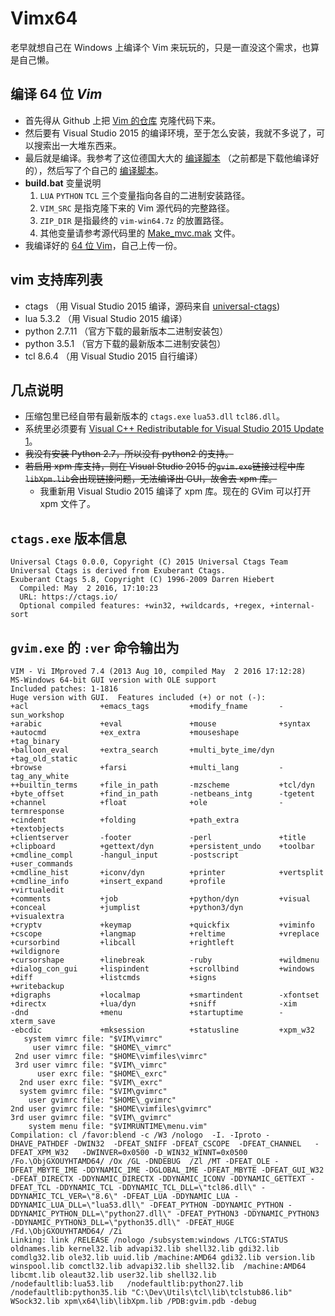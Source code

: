 # Vimx64
老早就想自己在 Windows 上编译个 Vim 来玩玩的，只是一直没这个需求，也算是自己懒。

## 编译 64 位 *Vim*
+ 首先得从 Github 上把 [Vim 的仓库][1] 克隆代码下来。
+ 然后要有 Visual Studio 2015 的编译环境，至于怎么安装，我就不多说了，可以搜索出一大堆东西来。
+ 最后就是编译。我参考了这位德国大大的 [编译脚本][2] （之前都是下载他编译好的），然后写了个自己的 [编译脚本](build.bat)。
+ **build.bat** 变量说明
    1. `LUA` `PYTHON` `TCL` 三个变量指向各自的二进制安装路径。
    2. `VIM_SRC` 是指克隆下来的 Vim 源代码的完整路径。
    2. `ZIP_DIR` 是指最终的 `vim-win64.7z` 的放置路径。
    3. 其他变量请参考源代码里的 [Make_mvc.mak][4] 文件。
+ 我编译好的 [64 位 Vim](vim-win64.7z)，自己上传一份。

## vim 支持库列表
+ ctags （用 Visual Studio 2015 编译，源码来自 [universal-ctags][3])
+ lua 5.3.2 （用 Visual Studio 2015 编译）
+ python 2.7.11 （官方下载的最新版本二进制安装包）
+ python 3.5.1 （官方下载的最新版本二进制安装包）
+ tcl 8.6.4 （用 Visual Studio 2015 自行编译）

## 几点说明
+ 压缩包里已经自带有最新版本的 `ctags.exe` `lua53.dll` `tcl86.dll`。
+ 系统里必须要有 [Visual C++ Redistributable for Visual Studio 2015 Update 1][5]。
+ ~~我没有安装 Python 2.7，所以没有 python2 的支持。~~
+ ~~若启用 xpm 库支持，则在 Visual Studio 2015 的`gvim.exe`链接过程中库`libXpm.lib`会出现链接问题，无法编译出 GUI，故舍去 xpm 库。~~
    + 我重新用 Visual Studio 2015 编译了 xpm 库。现在的 GVim 可以打开 xpm 文件了。

## `ctags.exe` 版本信息
```
Universal Ctags 0.0.0, Copyright (C) 2015 Universal Ctags Team
Universal Ctags is derived from Exuberant Ctags.
Exuberant Ctags 5.8, Copyright (C) 1996-2009 Darren Hiebert
  Compiled: May  2 2016, 17:10:23
  URL: https://ctags.io/
  Optional compiled features: +win32, +wildcards, +regex, +internal-sort
```

## `gvim.exe` 的 `:ver` 命令输出为

```
VIM - Vi IMproved 7.4 (2013 Aug 10, compiled May  2 2016 17:12:28)
MS-Windows 64-bit GUI version with OLE support
Included patches: 1-1816
Huge version with GUI.  Features included (+) or not (-):
+acl                +emacs_tags         +modify_fname       -sun_workshop
+arabic             +eval               +mouse              +syntax
+autocmd            +ex_extra           +mouseshape         +tag_binary
+balloon_eval       +extra_search       +multi_byte_ime/dyn +tag_old_static
+browse             +farsi              +multi_lang         -tag_any_white
++builtin_terms     +file_in_path       -mzscheme           +tcl/dyn
+byte_offset        +find_in_path       -netbeans_intg      -tgetent
+channel            +float              +ole                -termresponse
+cindent            +folding            +path_extra         +textobjects
+clientserver       -footer             -perl               +title
+clipboard          +gettext/dyn        +persistent_undo    +toolbar
+cmdline_compl      -hangul_input       -postscript         +user_commands
+cmdline_hist       +iconv/dyn          +printer            +vertsplit
+cmdline_info       +insert_expand      +profile            +virtualedit
+comments           +job                +python/dyn         +visual
+conceal            +jumplist           +python3/dyn        +visualextra
+cryptv             +keymap             +quickfix           +viminfo
+cscope             +langmap            +reltime            +vreplace
+cursorbind         +libcall            +rightleft          +wildignore
+cursorshape        +linebreak          -ruby               +wildmenu
+dialog_con_gui     +lispindent         +scrollbind         +windows
+diff               +listcmds           +signs              +writebackup
+digraphs           +localmap           +smartindent        -xfontset
+directx            +lua/dyn            +sniff              -xim
-dnd                +menu               +startuptime        -xterm_save
-ebcdic             +mksession          +statusline         +xpm_w32
   system vimrc file: "$VIM\vimrc"
     user vimrc file: "$HOME\_vimrc"
 2nd user vimrc file: "$HOME\vimfiles\vimrc"
 3rd user vimrc file: "$VIM\_vimrc"
      user exrc file: "$HOME\_exrc"
  2nd user exrc file: "$VIM\_exrc"
  system gvimrc file: "$VIM\gvimrc"
    user gvimrc file: "$HOME\_gvimrc"
2nd user gvimrc file: "$HOME\vimfiles\gvimrc"
3rd user gvimrc file: "$VIM\_gvimrc"
    system menu file: "$VIMRUNTIME\menu.vim"
Compilation: cl /favor:blend -c /W3 /nologo  -I. -Iproto -DHAVE_PATHDEF -DWIN32  -DFEAT_SNIFF -DFEAT_CSCOPE  -DFEAT_CHANNEL   -DFEAT_XPM_W32   -DWINVER=0x0500 -D_WIN32_WINNT=0x0500  /Fo.\ObjGXOUYHTAMD64/ /Ox /GL -DNDEBUG  /Zl /MT -DFEAT_OLE -DFEAT_MBYTE_IME -DDYNAMIC_IME -DGLOBAL_IME -DFEAT_MBYTE -DFEAT_GUI_W32 -DFEAT_DIRECTX -DDYNAMIC_DIRECTX -DDYNAMIC_ICONV -DDYNAMIC_GETTEXT -DFEAT_TCL -DDYNAMIC_TCL -DDYNAMIC_TCL_DLL=\"tcl86.dll\" -DDYNAMIC_TCL_VER=\"8.6\" -DFEAT_LUA -DDYNAMIC_LUA -DDYNAMIC_LUA_DLL=\"lua53.dll\" -DFEAT_PYTHON -DDYNAMIC_PYTHON -DDYNAMIC_PYTHON_DLL=\"python27.dll\" -DFEAT_PYTHON3 -DDYNAMIC_PYTHON3 -DDYNAMIC_PYTHON3_DLL=\"python35.dll\" -DFEAT_HUGE /Fd.\ObjGXOUYHTAMD64/ /Zi
Linking: link /RELEASE /nologo /subsystem:windows /LTCG:STATUS oldnames.lib kernel32.lib advapi32.lib shell32.lib gdi32.lib  comdlg32.lib ole32.lib uuid.lib /machine:AMD64 gdi32.lib version.lib winspool.lib comctl32.lib advapi32.lib shell32.lib  /machine:AMD64  libcmt.lib oleaut32.lib user32.lib shell32.lib  /nodefaultlib:lua53.lib   /nodefaultlib:python27.lib /nodefaultlib:python35.lib "C:\Dev\Utils\tcl\lib\tclstub86.lib" WSock32.lib xpm\x64\lib\libXpm.lib /PDB:gvim.pdb -debug
```

[1]: https://github.com/vim/vim
[2]: https://tuxproject.de/projects/vim/_compile.bat.php
[3]: https://github.com/universal-ctags/ctags.git
[4]: https://github.com/vim/vim/blob/master/src/Make_mvc.mak
[5]: https://www.microsoft.com/en-us/download/details.aspx?id=49984
